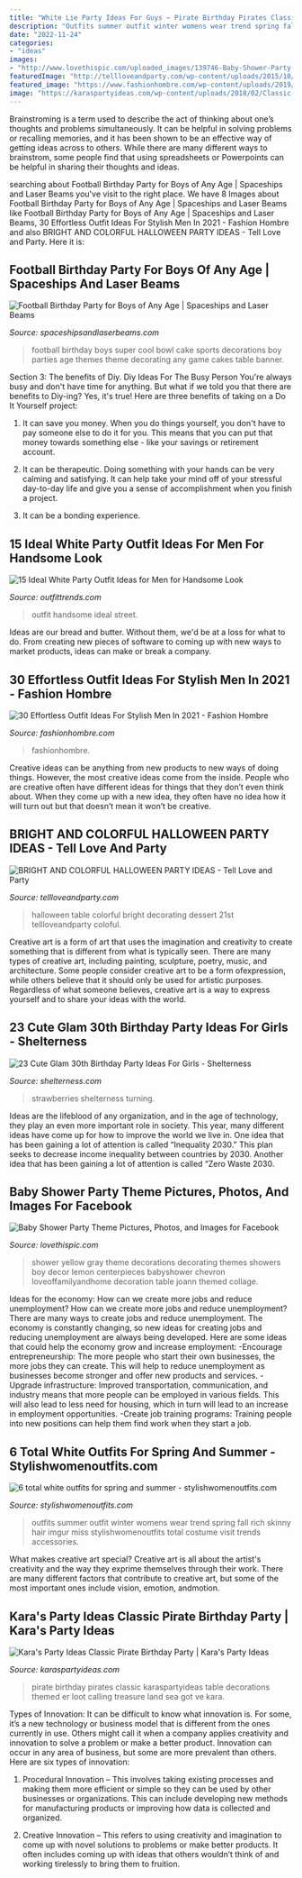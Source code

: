 ```yaml
---
title: "White Lie Party Ideas For Guys ~ Pirate Birthday Pirates Classic Karaspartyideas Table Decorations Themed Er Loot Calling Treasure Land Sea Got Ve Kara"
description: "Outfits summer outfit winter womens wear trend spring fall rich skinny hair imgur miss stylishwomenoutfits total costume visit trends accessories"
date: "2022-11-24"
categories:
- "ideas"
images:
- "http://www.lovethispic.com/uploaded_images/139746-Baby-Shower-Party-Theme.jpg"
featuredImage: "http://tellloveandparty.com/wp-content/uploads/2015/10/Coloful-Halloween-party-ideas.jpg"
featured_image: "https://www.fashionhombre.com/wp-content/uploads/2019/07/Effortless-Outfit-Ideas-For-Stylish-Men-In-2019-2.jpg"
image: "https://karaspartyideas.com/wp-content/uploads/2018/02/Classic-Pirate-Birthday-Party-via-Karas-Party-Ideas-KarasPartyIdeas.com2_.jpeg"
---
```



Brainstroming is a term used to describe the act of thinking about one’s thoughts and problems simultaneously. It can be helpful in solving problems or recalling memories, and it has been shown to be an effective way of getting ideas across to others. While there are many different ways to brainstrom, some people find that using spreadsheets or Powerpoints can be helpful in sharing their thoughts and ideas.

	

		
searching about Football Birthday Party for Boys of Any Age | Spaceships and Laser Beams you've visit to the right place. We have 8 Images about Football Birthday Party for Boys of Any Age | Spaceships and Laser Beams like Football Birthday Party for Boys of Any Age | Spaceships and Laser Beams, 30 Effortless Outfit Ideas For Stylish Men In 2021 - Fashion Hombre and also BRIGHT AND COLORFUL HALLOWEEN PARTY IDEAS - Tell Love and Party. Here it is:
		
    
## Football Birthday Party For Boys Of Any Age | Spaceships And Laser Beams

<img loading=lazy src="http://spaceshipsandlaserbeams.com/wp-content/uploads/2015/09/football-birthday-party-ideas-for-boys-09.jpg" onerror="this.onerror=null;this.src='https://tse3.mm.bing.net/th?id=OIP.ytXG38kXN8FNAMuKaRwL6wHaLZ&amp;pid=15.1';" alt="Football Birthday Party for Boys of Any Age | Spaceships and Laser Beams">

_Source: spaceshipsandlaserbeams.com_

>football birthday boys super cool bowl cake sports decorations boy parties age themes theme decorating any game cakes table banner. 

	

Section 3: The benefits of Diy.
Diy Ideas For The Busy Person
You're always busy and don't have time for anything. But what if we told you that there are benefits to Diy-ing? Yes, it's true! Here are three benefits of taking on a Do It Yourself project:

1. It can save you money. When you do things yourself, you don't have to pay someone else to do it for you. This means that you can put that money towards something else - like your savings or retirement account.

2. It can be therapeutic. Doing something with your hands can be very calming and satisfying. It can help take your mind off of your stressful day-to-day life and give you a sense of accomplishment when you finish a project.

3. It can be a bonding experience.

    
## 15 Ideal White Party Outfit Ideas For Men For Handsome Look

<img loading=lazy src="http://www.outfittrends.com/wp-content/uploads/2015/08/feaed8ea72836d5e1adb3d789679c23e.jpg" onerror="this.onerror=null;this.src='https://tse2.mm.bing.net/th?id=OIP.xJZseaa_olzjmtxYLJVjpgAAAA&amp;pid=15.1';" alt="15 Ideal White Party Outfit Ideas for Men for Handsome Look">

_Source: outfittrends.com_

>outfit handsome ideal street. 

	

Ideas are our bread and butter. Without them, we'd be at a loss for what to do. From creating new pieces of software to coming up with new ways to market products, ideas can make or break a company.

    
## 30 Effortless Outfit Ideas For Stylish Men In 2021 - Fashion Hombre

<img loading=lazy src="https://www.fashionhombre.com/wp-content/uploads/2019/07/Effortless-Outfit-Ideas-For-Stylish-Men-In-2019-2.jpg" onerror="this.onerror=null;this.src='https://tse2.mm.bing.net/th?id=OIP.ZkZO0U5Lwgn7XJOnJ1e0BQHaKJ&amp;pid=15.1';" alt="30 Effortless Outfit Ideas For Stylish Men In 2021 - Fashion Hombre">

_Source: fashionhombre.com_

>fashionhombre. 

	

Creative ideas can be anything from new products to new ways of doing things. However, the most creative ideas come from the inside. People who are creative often have different ideas for things that they don’t even think about. When they come up with a new idea, they often have no idea how it will turn out but that doesn’t mean it won’t be creative.

    
## BRIGHT AND COLORFUL HALLOWEEN PARTY IDEAS - Tell Love And Party

<img loading=lazy src="http://tellloveandparty.com/wp-content/uploads/2015/10/Coloful-Halloween-party-ideas.jpg" onerror="this.onerror=null;this.src='https://tse1.mm.bing.net/th?id=OIP.uIHG5pTdyP_cq5A16oXMRwHaLH&amp;pid=15.1';" alt="BRIGHT AND COLORFUL HALLOWEEN PARTY IDEAS - Tell Love and Party">

_Source: tellloveandparty.com_

>halloween table colorful bright decorating dessert 21st tellloveandparty coloful. 

	

Creative art is a form of art that uses the imagination and creativity to create something that is different from what is typically seen. There are many types of creative art, including painting, sculpture, poetry, music, and architecture. Some people consider creative art to be a form ofexpression, while others believe that it should only be used for artistic purposes. Regardless of what someone believes, creative art is a way to express yourself and to share your ideas with the world.

    
## 23 Cute Glam 30th Birthday Party Ideas For Girls - Shelterness

<img loading=lazy src="https://i.shelterness.com/2017/02/18-chocolate-covered-strawberries-for-a-30th-birthday-party.jpg" onerror="this.onerror=null;this.src='https://tse3.mm.bing.net/th?id=OIP.a6LcW7INe1vENa45ChNWIAHaJ6&amp;pid=15.1';" alt="23 Cute Glam 30th Birthday Party Ideas For Girls - Shelterness">

_Source: shelterness.com_

>strawberries shelterness turning. 

	

Ideas are the lifeblood of any organization, and in the age of technology, they play an even more important role in society. This year, many different ideas have come up for how to improve the world we live in. One idea that has been gaining a lot of attention is called “Inequality 2030.” This plan seeks to decrease income inequality between countries by 2030. Another idea that has been gaining a lot of attention is called “Zero Waste 2030.

    
## Baby Shower Party Theme Pictures, Photos, And Images For Facebook

<img loading=lazy src="http://www.lovethispic.com/uploaded_images/139746-Baby-Shower-Party-Theme.jpg" onerror="this.onerror=null;this.src='https://tse2.mm.bing.net/th?id=OIP.yVm27HNUGqG9g8WYQfpkAwHaKl&amp;pid=15.1';" alt="Baby Shower Party Theme Pictures, Photos, and Images for Facebook">

_Source: lovethispic.com_

>shower yellow gray theme decorations decorating themes showers boy decor lemon centerpieces babyshower chevron loveoffamilyandhome decoration table joann themed collage. 

	

Ideas for the economy: How can we create more jobs and reduce unemployment?
How can we create more jobs and reduce unemployment?
There are many ways to create jobs and reduce unemployment. The economy is constantly changing, so new ideas for creating jobs and reducing unemployment are always being developed. Here are some ideas that could help the economy grow and increase employment: 
-Encourage entrepreneurship: The more people who start their own businesses, the more jobs they can create. This will help to reduce unemployment as businesses become stronger and offer new products and services. 
-Upgrade infrastructure: Improved transportation, communication, and industry means that more people can be employed in various fields. This will also lead to less need for housing, which in turn will lead to an increase in employment opportunities. 
-Create job training programs: Training people into new positions can help them find work when they start a job.

    
## 6 Total White Outfits For Spring And Summer - Stylishwomenoutfits.com

<img loading=lazy src="http://stylishwomenoutfits.com/wp-content/uploads/2016/04/6-total-white-outfits-spring-summer-3.jpg" onerror="this.onerror=null;this.src='https://tse3.mm.bing.net/th?id=OIP.4jBFMX9Upo2AWbYIouqSdAAAAA&amp;pid=15.1';" alt="6 total white outfits for spring and summer - stylishwomenoutfits.com">

_Source: stylishwomenoutfits.com_

>outfits summer outfit winter womens wear trend spring fall rich skinny hair imgur miss stylishwomenoutfits total costume visit trends accessories. 

	

What makes creative art special?
Creative art is all about the artist's creativity and the way they exprime themselves through their work. There are many different factors that contribute to creative art, but some of the most important ones include vision, emotion, andmotion.

    
## Kara&#039;s Party Ideas Classic Pirate Birthday Party | Kara&#039;s Party Ideas

<img loading=lazy src="https://karaspartyideas.com/wp-content/uploads/2018/02/Classic-Pirate-Birthday-Party-via-Karas-Party-Ideas-KarasPartyIdeas.com2_.jpeg" onerror="this.onerror=null;this.src='https://tse1.mm.bing.net/th?id=OIP.scbVAwQOKxP8Gtzo2n3W5gHaLG&amp;pid=15.1';" alt="Kara&#039;s Party Ideas Classic Pirate Birthday Party | Kara&#039;s Party Ideas">

_Source: karaspartyideas.com_

>pirate birthday pirates classic karaspartyideas table decorations themed er loot calling treasure land sea got ve kara. 

	

Types of Innovation:
It can be difficult to know what innovation is. For some, it’s a new technology or business model that is different from the ones currently in use. Others might call it when a company applies creativity and innovation to solve a problem or make a better product. Innovation can occur in any area of business, but some are more prevalent than others. Here are six types of innovation:
1. Procedural Innovation – This involves taking existing processes and making them more efficient or simple so they can be used by other businesses or organizations. This can include developing new methods for manufacturing products or improving how data is collected and organized.

2. Creative Innovation – This refers to using creativity and imagination to come up with novel solutions to problems or make better products. It often includes coming up with ideas that others wouldn’t think of and working tirelessly to bring them to fruition.


